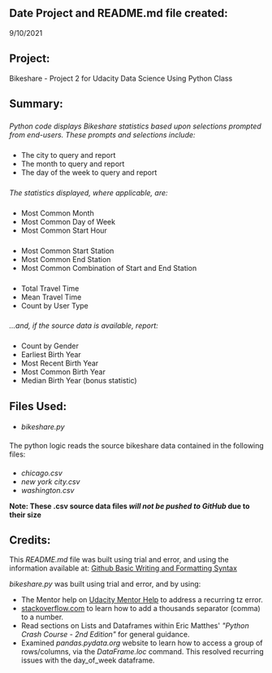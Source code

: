 ## **Date Project and README.md file created:**

9/10/2021

###

## **Project:**

Bikeshare - Project 2 for Udacity Data Science Using Python Class

###

## **Summary:**

###

*Python code displays Bikeshare statistics based upon selections prompted from end-users.  These prompts and selections include:*
###

- The city to query and report
- The month to query and report
- The day of the week to query and report

###

*The statistics displayed, where applicable, are:*
###

  - Most Common Month
  - Most Common Day of Week
  - Most Common Start Hour
###

  - Most Common Start Station
  - Most Common End Station
  - Most Common Combination of Start and End Station
###

  - Total Travel Time
  - Mean Travel Time
  - Count by User Type
###

*...and, if the source data is available, report:*
###

  - Count by Gender
  - Earliest Birth Year
  - Most Recent Birth Year
  - Most Common Birth Year
  - Median Birth Year (bonus statistic)

###

## **Files Used:**

####

- *bikeshare.py*
####

The python logic reads the source bikeshare data contained in the following files:
####

- *chicago.csv*
- *new york city.csv*
- *washington.csv*

**Note: These .csv source data files _will not be pushed to GitHub_ due to their size**

###

## **Credits:**

This *README.md* file was built using trial and error, and using the information available at: [Github Basic Writing and Formatting Syntax](https://docs.github.com/en/github/writing-on-github/getting-started-with-writing-and-formatting-on-github/basic-writing-and-formatting-syntax)

*bikeshare.py* was built using trial and error, and by using:

- The Mentor help on [Udacity Mentor Help](https://knowledge.udacity.com) to address a recurring tz error.
- [stackoverflow.com](https://stackoverflow.com/questions/5513615/add-decimal-mark-thousands-separators-to-a-number) to learn how to add a thousands separator (comma) to a number.
- Read sections on Lists and Dataframes within Eric Matthes' *"Python Crash Course - 2nd Edition"* for general guidance.
- Examined *pandas.pydata.org* website to learn how to access a group of rows/columns, via the *DataFrame.loc* command.  This resolved recurring issues with the day_of_week dataframe.
